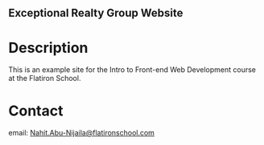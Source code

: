 Exceptional Realty Group Website
---

# Description

This is an example site for the Intro to Front-end Web Development course at the Flatiron School.

# Contact

email: Nahit.Abu-Nijaila@flatironschool.com
